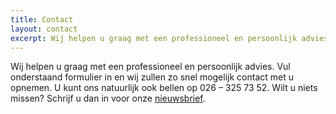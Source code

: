 ```yaml
---
title: Contact
layout: contact
excerpt: Wij helpen u graag met een professioneel en persoonlijk advies. Vul onderstaand formulier in en wij zullen zo snel mogelijk contact met u opnemen. U kunt ons natuurlijk ook bellen op 026 – 325 73 52
---
```



Wij helpen u graag met een professioneel en persoonlijk advies. Vul onderstaand formulier in en wij zullen zo snel mogelijk contact met u opnemen. U kunt ons natuurlijk ook bellen op 026 – 325 73 52. Wilt u niets missen? Schrijf u dan in voor onze [nieuwsbrief](/contact/nieuwsbrief/index.html).